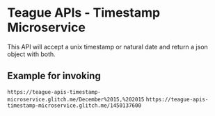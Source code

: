 Teague APIs - Timestamp Microservice
====================================

This API will accept a unix timestamp or
natural date and return a json object 
with both.

Example for invoking
--------------------

`https://teague-apis-timestamp-microservice.glitch.me/December%2015,%202015`
`https://teague-apis-timestamp-microservice.glitch.me/1450137600`